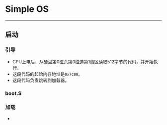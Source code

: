 # Simple OS

---

## 启动

### 引导

+ CPU上电后，从硬盘第0磁头第0磁道第1扇区读取512字节的代码，并开始执行。
+ 这段代码的起始内存地址是`0x7C00`。
+ 这段代码负责跳转到加载器。

### boot.S



### 加载

+ 